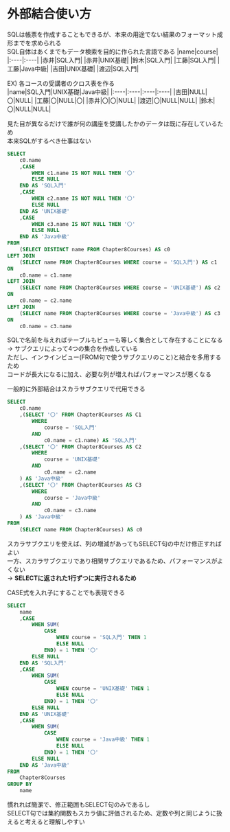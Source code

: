# 外部結合使い方
SQLは帳票を作成することもできるが、本来の用途でない結果のフォーマット成形までを求められる  
SQL自体はあくまでもデータ検索を目的に作られた言語である
|name|course|
|:----|:----|
|赤井|SQL入門|
|赤井|UNIX基礎|
|鈴木|SQL入門|
|工藤|SQL入門|
|工藤|Java中級|
|吉田|UNIX基礎|
|渡辺|SQL入門|

EX) 各コースの受講者のクロス表を作る  
|name|SQL入門|UNIX基礎|Java中級|
|:----|:----|:----|:----|
|吉田|NULL|〇|NULL|
|工藤|〇|NULL|〇|
|赤井|〇|〇|NULL|
|渡辺|〇|NULL|NULL|
|鈴木|〇|NULL|NULL|

見た目が異なるだけで誰が何の講座を受講したかのデータは既に存在しているため  
本来SQLがするべき仕事はない
``` sql
SELECT
	c0.name
	,CASE
		WHEN c1.name IS NOT NULL THEN '〇'
		ELSE NULL
	END AS 'SQL入門'
	,CASE
		WHEN c2.name IS NOT NULL THEN '〇'
		ELSE NULL
	END AS 'UNIX基礎'
	,CASE
		WHEN c3.name IS NOT NULL THEN '〇'
		ELSE NULL
	END AS 'Java中級'
FROM
	(SELECT DISTINCT name FROM Chapter8Courses) AS c0
LEFT JOIN
	(SELECT name FROM Chapter8Courses WHERE course = 'SQL入門') AS c1
ON
	c0.name = c1.name
LEFT JOIN
	(SELECT name FROM Chapter8Courses WHERE course = 'UNIX基礎') AS c2
ON
	c0.name = c2.name
LEFT JOIN
	(SELECT name FROM Chapter8Courses WHERE course = 'Java中級') AS c3
ON
	c0.name = c3.name
```
SQLで名前を与えればテーブルもビューも等しく集合として存在することになる  
-> サブクエリによって4つの集合を作成している  
ただし、インラインビュー(FROM句で使うサブクエリのこと)と結合を多用するため  
コードが長大になるに加え、必要な列が増えればパフォーマンスが悪くなる

一般的に外部結合はスカラサブクエリで代用できる
``` sql
SELECT
	c0.name
	,(SELECT '〇' FROM Chapter8Courses AS C1
		WHERE
			course = 'SQL入門'
		AND
			c0.name = c1.name) AS 'SQL入門'
	,(SELECT '〇' FROM Chapter8Courses AS C2
		WHERE
			course = 'UNIX基礎'
		AND
			c0.name = c2.name
	) AS 'Java中級'
	,(SELECT '〇' FROM Chapter8Courses AS C3
		WHERE
			course = 'Java中級'
		AND
			c0.name = c3.name
	) AS 'Java中級'
FROM
	(SELECT name FROM Chapter8Courses) AS c0
```
スカラサブクエリを使えば、列の増減があってもSELECT句の中だけ修正すればよい  
一方、スカラサブクエリであり相関サブクエリであるため、パフォーマンスがよくない  
-> **SELECTに返された1行ずつに実行されるため**

CASE式を入れ子にすることでも表現できる  
``` sql
SELECT
	name
	,CASE
		WHEN SUM(
			CASE
				WHEN course = 'SQL入門' THEN 1
				ELSE NULL
			END) = 1 THEN '〇'
		ELSE NULL
	END AS 'SQL入門'
	,CASE
		WHEN SUM(
			CASE
				WHEN course = 'UNIX基礎' THEN 1
				ELSE NULL
			END) = 1 THEN '〇'
		ELSE NULL
	END AS 'UNIX基礎'
	,CASE
		WHEN SUM(
			CASE
				WHEN course = 'Java中級' THEN 1
				ELSE NULL
			END) = 1 THEN '〇'
		ELSE NULL
	END AS 'Java中級'
FROM
	Chapter8Courses
GROUP BY
	name
```
慣れれば簡潔で、修正範囲もSELECT句のみであるし  
SELECT句では集約関数もスカラ値に評価されるため、定数や列と同じように扱えると考えると理解しやすい
